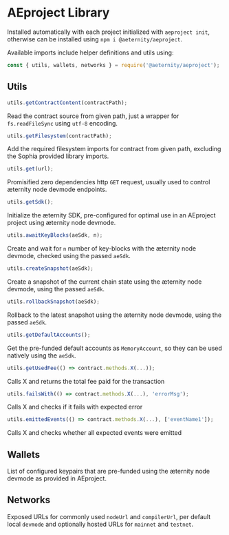 # AEproject Library

Installed automatically with each project initialized with `aeproject init`, otherwise can be installed using `npm i @aeternity/aeproject`.

Available imports include helper definitions and utils using:
```javascript
const { utils, wallets, networks } = require('@aeternity/aeproject');
```

## Utils
```javascript
utils.getContractContent(contractPath);
```
Read the contract source from given path, just a wrapper for `fs.readFileSync` using `utf-8` encoding.

```javascript
utils.getFilesystem(contractPath);
```
Add the required filesystem imports for contract from given path, excluding the Sophia provided library imports.

```javascript
utils.get(url);
```
Promisified zero dependencies http `GET` request, usually used to control æternity node devmode endpoints.

```javascript
utils.getSdk();
```
Initialize the æternity SDK, pre-configured for optimal use in an AEproject project using æternity node devmode.

```javascript
utils.awaitKeyBlocks(aeSdk, n);
```
Create and wait for `n` number of key-blocks with the æternity node devmode, checked using the passed `aeSdk`.

```javascript
utils.createSnapshot(aeSdk);
```
Create a snapshot of the current chain state using the æternity node devmode, using the passed `aeSdk`.

```javascript
utils.rollbackSnapshot(aeSdk);
```
Rollback to the latest snapshot using the æternity node devmode, using the passed `aeSdk`.

```javascript
utils.getDefaultAccounts();
```
Get the pre-funded default accounts as `MemoryAccount`, so they can be used natively using the `aeSdk`.

```javascript
utils.getUsedFee(() => contract.methods.X(...));
```
Calls X and returns the total fee paid for the transaction

```javascript
utils.failsWith(() => contract.methods.X(...), 'errorMsg');
```
Calls X and checks if it fails with expected error

```javascript
utils.emittedEvents(() => contract.methods.X(...), ['eventName1']);
```
Calls X and checks whether all expected events were emitted

## Wallets

List of configured keypairs that are pre-funded using the æternity node devmode as provided in AEproject. 

## Networks

Exposed URLs for commonly used `nodeUrl` and `compilerUrl`, per default local `devmode` and optionally hosted URLs for `mainnet` and `testnet`.
